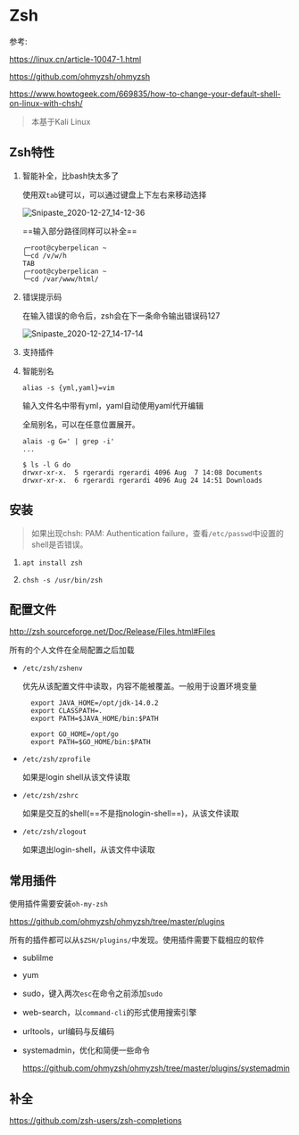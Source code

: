 # Zsh

参考:

https://linux.cn/article-10047-1.html

https://github.com/ohmyzsh/ohmyzsh

https://www.howtogeek.com/669835/how-to-change-your-default-shell-on-linux-with-chsh/

> 本基于Kali Linux

## Zsh特性

1. 智能补全，比bash快太多了

   使用双`tab`键可以，可以通过键盘上下左右来移动选择

   ![Snipaste_2020-12-27_14-12-36](https://cdn.jsdelivr.net/gh/dhay3/image-repo@master/20210601/Snipaste_2020-12-27_14-12-36.2xcjy0n8dwu0.png)

   ==输入部分路径同样可以补全==

   ```
   ╭─root@cyberpelican ~ 
   ╰─cd /v/w/h        
   TAB
   ╭─root@cyberpelican ~ 
   ╰─cd /var/www/html/
   ```

2. 错误提示码

   在输入错误的命令后，zsh会在下一条命令输出错误码127

   ![Snipaste_2020-12-27_14-17-14](https://cdn.jsdelivr.net/gh/dhay3/image-repo@master/20210601/Snipaste_2020-12-27_14-17-14.44psrv22j440.png)

3. 支持插件

4. 智能别名

   ```
   alias -s {yml,yaml}=vim
   ```

   输入文件名中带有yml，yaml自动使用yaml代开编辑

   全局别名，可以在任意位置展开。

   ```
   alais -g G=' | grep -i'
   ...
   
   $ ls -l G do
   drwxr-xr-x.  5 rgerardi rgerardi 4096 Aug  7 14:08 Documents
   drwxr-xr-x.  6 rgerardi rgerardi 4096 Aug 24 14:51 Downloads
   ```

## 安装

> 如果出现chsh: PAM: Authentication failure，查看`/etc/passwd`中设置的shell是否错误。

1. `apt install zsh`

2. `chsh -s /usr/bin/zsh`

## 配置文件

http://zsh.sourceforge.net/Doc/Release/Files.html#Files

所有的个人文件在全局配置之后加载

- `/etc/zsh/zshenv`

  优先从该配置文件中读取，内容不能被覆盖。一般用于设置环境变量

  ```
    export JAVA_HOME=/opt/jdk-14.0.2
    export CLASSPATH=.
    export PATH=$JAVA_HOME/bin:$PATH
    
    export GO_HOME=/opt/go
    export PATH=$GO_HOME/bin:$PATH
  ```

- `/etc/zsh/zprofile`

  如果是login shell从该文件读取

- `/etc/zsh/zshrc`

  如果是交互的shell(==不是指nologin-shell==)，从该文件读取

- `/etc/zsh/zlogout`

  如果退出login-shell，从该文件中读取

## 常用插件

使用插件需要安装`oh-my-zsh`

https://github.com/ohmyzsh/ohmyzsh/tree/master/plugins

所有的插件都可以从`$ZSH/plugins/`中发现。使用插件需要下载相应的软件

- sublilme

- yum

- sudo，键入两次`esc`在命令之前添加`sudo`

- web-search，以`command-cli`的形式使用搜索引擎

- urltools，url编码与反编码

- systemadmin，优化和简便一些命令

  https://github.com/ohmyzsh/ohmyzsh/tree/master/plugins/systemadmin

## 补全

https://github.com/zsh-users/zsh-completions